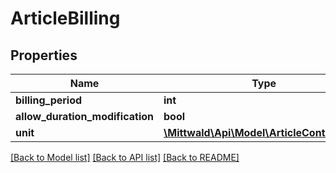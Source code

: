 # ArticleBilling

## Properties
Name | Type | Description | Notes
------------ | ------------- | ------------- | -------------
**billing_period** | **int** |  | [optional] 
**allow_duration_modification** | **bool** |  | [optional] 
**unit** | [**\Mittwald\Api\Model\ArticleContractUnit**](ArticleContractUnit.md) |  | [optional] 

[[Back to Model list]](../../README.md#documentation-for-models) [[Back to API list]](../../README.md#documentation-for-api-endpoints) [[Back to README]](../../README.md)

